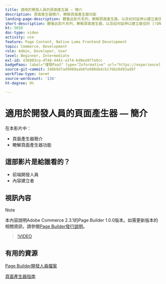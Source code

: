 ```yaml
---
title: 適用於開發人員的頁面產生器 — 簡介
description: 頁面產生器簡介，瞭解頁面產生器功能
landing-page-description: 觀看此影片系列，瞭解頁面產生器，以及如何延伸以建立最佳的 [!DNL Commerce] 店面體驗。
short-description: 觀看此影片系列，瞭解頁面產生器，以及如何延伸以建立最佳的 [!DNL Commerce] 店面體驗。
kt: 5650
doc-type: video
activity: use
feature: Page Content, Native Luma Frontend Development
topic: Commerce, Development
role: Admin, Developer, User
level: Beginner, Intermediate
exl-id: 436003ca-df48-4441-a1f4-bd8ea977a9cc
badgePaas: label="僅限PaaS" type="Informative" url="https://experienceleague.adobe.com/en/docs/commerce/user-guides/product-solutions" tooltip="僅適用於雲端專案(Adobe管理的PaaS基礎結構)和內部部署專案的Adobe Commerce 。"
source-git-commit: 340b9d7ad9989aab0fe980db4cb176828d93ad97
workflow-type: tm+mt
source-wordcount: '134'
ht-degree: 0%

---
```


# 適用於開發人員的頁面產生器 — 簡介

在本影片中：

- 頁面產生器簡介
- 瞭解頁面產生器功能

## 這部影片是給誰看的？

- 前端開發人員
- 內容建立者

## 視訊內容

>[!NOTE]
>
>本內容說明Adobe Commerce 2.3.1的Page Builder 1.0.0版本。如需更新版本的相關資訊，請參閱[Page Builder發行說明](https://experienceleague.adobe.com/docs/commerce-admin/page-builder/release-notes.html)。

>[!VIDEO](https://video.tv.adobe.com/v/35709?quality=12&learn=on)

## 有用的資源

[Page Builder開發人員檔案](https://developer.adobe.com/commerce/frontend-core/page-builder/)

[頁面產生器指南](https://experienceleague.adobe.com/docs/commerce-admin/page-builder/introduction.html)

